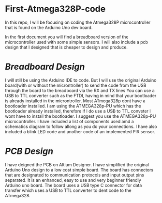 # First-Atmega328P-code
In this repo, I will be focusing on coding the Atmega328P microcontroller that is found on the Arduino Uno dev board. 

In the first document you will find a breadboard version of the microcontroller used with some simple sensors. I will also include a pcb design that I designed that is cheaper to design and produce.

# *Breadboard Design*

I will still be using the Arduino IDE to code.
But I will use the original Arduino board(with or without the microntroller) to send the code from the USB through the board to the breadboard via the RX and TX lines
You can use a USB to TTL converter such as the FTDI, having in mind that your bootloader is already installed in the microntroller. Most ATmega328p dont have a bootloader installed.
I am using the ATMEGA328p-PU which has the bootloader already installed, therefore if I do use a USB to TTL conveter I wont have to install the bootloader. I suggest you use the ATMEGA328p-PU microcontroller.
I have included a list of components used amd a schematics diagram to follow allong as you do your connections.
I have also included a blink LED code and another code of an implemented PIR sensor.

# *PCB Design*

I have deigned the PCB on Altium Designer. I have simplified the original Arduino Uno design to a low cost simple board. 
The board has connectors that are designated to communication protocols and input output pins separated. It is an enhanced, easy to use and very beginner friendly Arduino uno board.
The board uses a USB type C connector for data transfer which uses a USB to TTL converter to dent code to the ATmega328.
